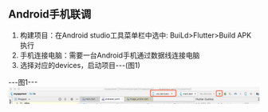 ## Android手机联调

1. 构建项目：在Android studio工具菜单栏中选中: BuiLd&gt;Flutter&gt;Build APK 执行
2. 手机连接电脑：需要一台Android手机通过数据线连接电脑
3. 选择对应的devices，启动项目---\(图1\)

---图1---![](/assets/dsdfsgdsg.png)

